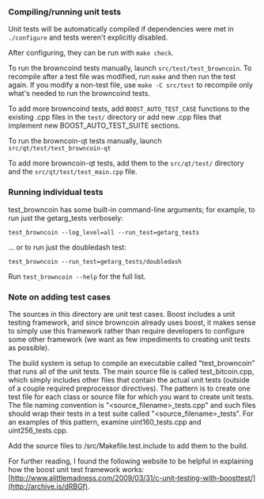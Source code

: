 ### Compiling/running unit tests

Unit tests will be automatically compiled if dependencies were met in `./configure`
and tests weren't explicitly disabled.

After configuring, they can be run with `make check`.

To run the browncoind tests manually, launch `src/test/test_browncoin`. To recompile
after a test file was modified, run `make` and then run the test again. If you
modify a non-test file, use `make -C src/test` to recompile only what's needed
to run the browncoind tests.

To add more browncoind tests, add `BOOST_AUTO_TEST_CASE` functions to the existing
.cpp files in the `test/` directory or add new .cpp files that
implement new BOOST_AUTO_TEST_SUITE sections.

To run the browncoin-qt tests manually, launch `src/qt/test/test_browncoin-qt`

To add more browncoin-qt tests, add them to the `src/qt/test/` directory and
the `src/qt/test/test_main.cpp` file.

### Running individual tests

test_browncoin has some built-in command-line arguments; for
example, to run just the getarg_tests verbosely:

    test_browncoin --log_level=all --run_test=getarg_tests

... or to run just the doubledash test:

    test_browncoin --run_test=getarg_tests/doubledash

Run `test_browncoin --help` for the full list.

### Note on adding test cases

The sources in this directory are unit test cases.  Boost includes a
unit testing framework, and since browncoin already uses boost, it makes
sense to simply use this framework rather than require developers to
configure some other framework (we want as few impediments to creating
unit tests as possible).

The build system is setup to compile an executable called "test_browncoin"
that runs all of the unit tests.  The main source file is called
test_bitcoin.cpp, which simply includes other files that contain the
actual unit tests (outside of a couple required preprocessor
directives).  The pattern is to create one test file for each class or
source file for which you want to create unit tests.  The file naming
convention is "<source_filename>_tests.cpp" and such files should wrap
their tests in a test suite called "<source_filename>_tests".  For an
examples of this pattern, examine uint160_tests.cpp and
uint256_tests.cpp.

Add the source files to /src/Makefile.test.include to add them to the build.

For further reading, I found the following website to be helpful in
explaining how the boost unit test framework works:
[http://www.alittlemadness.com/2009/03/31/c-unit-testing-with-boosttest/](http://archive.is/dRBGf).
